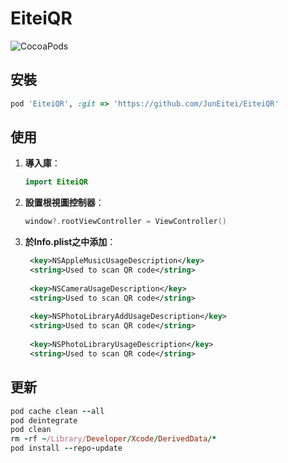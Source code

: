 # EiteiQR

![CocoaPods](https://img.shields.io/cocoapods/v/EiteiQR.svg)

## 安裝
```ruby
pod 'EiteiQR', :git => 'https://github.com/JunEitei/EiteiQR'

```
## 使用

1. **導入庫**：
   ```swift
   import EiteiQR
   ```

2. **設置根視圖控制器**：
   ```swift
   window?.rootViewController = ViewController()
   ```
3. **於Info.plist之中添加**：
   ```xml
    <key>NSAppleMusicUsageDescription</key>
    <string>Used to scan QR code</string>
    
    <key>NSCameraUsageDescription</key>
    <string>Used to scan QR code</string>
    
    <key>NSPhotoLibraryAddUsageDescription</key>
    <string>Used to scan QR code</string>
    
    <key>NSPhotoLibraryUsageDescription</key>
    <string>Used to scan QR code</string>
   ```

## 更新
```ruby
pod cache clean --all
pod deintegrate
pod clean
rm -rf ~/Library/Developer/Xcode/DerivedData/*
pod install --repo-update
```
